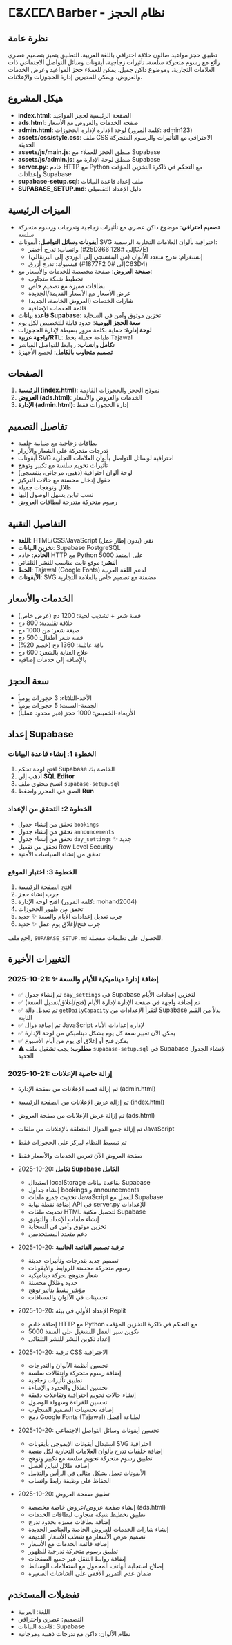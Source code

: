 # ⵎⵓⵃⵎⵎⴷ Barber - نظام الحجز

## نظرة عامة
تطبيق حجز مواعيد صالون حلاقة احترافي باللغة العربية. التطبيق يتميز بتصميم عصري رائع مع رسوم متحركة سلسة، تأثيرات زجاجية، أيقونات وسائل التواصل الاجتماعي ذات العلامات التجارية، وموضوع داكن جميل. يمكن للعملاء حجز المواعيد وعرض الخدمات والعروض، ويمكن للمديرين إدارة الحجوزات والإعلانات.

## هيكل المشروع
- **index.html**: الصفحة الرئيسية لحجز المواعيد
- **ads.html**: صفحة الخدمات والعروض مع الأسعار
- **admin.html**: لوحة الإدارة لإدارة الحجوزات (كلمة المرور: admin123)
- **assets/css/style.css**: ملف CSS الاحترافي مع التأثيرات والرسوم المتحركة الحديثة
- **assets/js/main.js**: منطق الحجز للعملاء مع Supabase
- **assets/js/admin.js**: منطق لوحة الإدارة مع Supabase
- **server.py**: خادم HTTP مع Python مع التحكم في ذاكرة التخزين المؤقت وإعدادات Supabase
- **supabase-setup.sql**: ملف إعداد قاعدة البيانات
- **SUPABASE_SETUP.md**: دليل الإعداد التفصيلي

## الميزات الرئيسية
- **تصميم احترافي**: موضوع داكن عصري مع تأثيرات زجاجية وتدرجات ورسوم متحركة سلسة
- **أيقونات وسائل التواصل**: أيقونات SVG احترافية بألوان العلامات التجارية الرسمية:
  - واتساب: تدرج أخضر (#25D366 إلى #128C7E)
  - إنستغرام: تدرج متعدد الألوان (من البنفسجي إلى الوردي إلى البرتقالي)
  - فيسبوك: تدرج أزرق (#1877F2 إلى #0C63D4)
- **صفحة العروض**: صفحة مخصصة للخدمات والأسعار مع:
  - تخطيط شبكة متجاوب
  - بطاقات مميزة مع تصميم خاص
  - عرض الأسعار مع الأسعار القديمة/الجديدة
  - شارات الخدمات (العروض الخاصة، الجديد)
  - قائمة الخدمات الإضافية
- **قاعدة بيانات Supabase**: تخزين موثوق وآمن في السحابة
- **سعة الحجز اليومية**: حدود قابلة للتخصيص لكل يوم
- **لوحة إدارة**: حماية بكلمة مرور بسيطة لإدارة الحجوزات
- **واجهة عربية/RTL**: طباعة جميلة بخط Tajawal
- **تكامل واتساب**: روابط للتواصل المباشر
- **تصميم متجاوب بالكامل**: لجميع الأجهزة

## الصفحات
1. **الرئيسية (index.html)**: نموذج الحجز والحجوزات القادمة
2. **العروض (ads.html)**: الخدمات والعروض والأسعار
3. **الإدارة (admin.html)**: إدارة الحجوزات فقط

## تفاصيل التصميم
- بطاقات زجاجية مع ضبابية خلفية
- تدرجات متحركة على الشعار والأزرار
- أيقونات SVG احترافية لوسائل التواصل بألوان العلامات التجارية
- تأثيرات تحويم سلسة مع تكبير وتوهج
- لوحة ألوان احترافية (ذهبي، مرجاني، بنفسجي)
- حقول إدخال محسنة مع حالات التركيز
- ظلال وتوهجات جميلة
- نسب تباين يسهل الوصول إليها
- رسوم متحركة متدرجة لبطاقات العروض

## التفاصيل التقنية
- **اللغة**: HTML/CSS/JavaScript نقي (بدون إطار عمل)
- **تخزين البيانات**: Supabase PostgreSQL
- **الخادم**: خادم HTTP مع Python على المنفذ 5000
- **النشر**: موقع ثابت مناسب للنشر التلقائي
- **الخط**: Tajawal (Google Fonts) لدعم اللغة العربية
- **الأيقونات**: SVG مضمنة مع تصميم خاص بالعلامة التجارية

## الخدمات والأسعار
- قصة شعر + تشذيب لحية: 1200 دج (عرض خاص)
- حلاقة تقليدية: 800 دج
- صبغة شعر: من 1000 دج
- قصة شعر أطفال: 500 دج
- باقة عائلية: 1360 دج (خصم 20%)
- علاج العناية بالشعر: 600 دج
- بالإضافة إلى خدمات إضافية

## سعة الحجز
- الأحد-الثلاثاء: 3 حجوزات يومياً
- الجمعة-السبت: 5 حجوزات يومياً
- الأربعاء-الخميس: 1000 حجز (غير محدود عملياً)

## إعداد Supabase

### الخطوة 1: إنشاء قاعدة البيانات
1. افتح لوحة تحكم Supabase الخاصة بك
2. اذهب إلى **SQL Editor**
3. انسخ محتوى ملف `supabase-setup.sql`
4. الصق في المحرر واضغط **Run**

### الخطوة 2: التحقق من الإعداد
- تحقق من إنشاء جدول `bookings`
- تحقق من إنشاء جدول `announcements`
- تحقق من إنشاء جدول `day_settings` ✨ جديد
- تحقق من تفعيل Row Level Security
- تحقق من إنشاء السياسات الأمنية

### الخطوة 3: اختبار الموقع
1. افتح الصفحة الرئيسية
2. جرب إنشاء حجز
3. افتح لوحة الإدارة (كلمة المرور: mohand2004)
4. تحقق من ظهور الحجوزات
5. جرب تعديل إعدادات الأيام والسعة ✨ جديد
6. جرب فتح/إغلاق يوم عمل ✨ جديد

راجع ملف `SUPABASE_SETUP.md` للحصول على تعليمات مفصلة.

## التغييرات الأخيرة

### 2025-10-21: **✨ إضافة إدارة ديناميكية للأيام والسعة**
  - ✅ تم إنشاء جدول `day_settings` في Supabase لتخزين إعدادات الأيام
  - ✅ تم إضافة واجهة في صفحة الإدارة لإدارة الأيام (فتح/إغلاق/تعديل السعة)
  - ✅ تم تعديل دالة `getDailyCapacity` لتقرأ الإعدادات من Supabase بدلاً من القيم الثابتة
  - ✅ تم إضافة دوال JavaScript لإدارة إعدادات الأيام
  - ✅ يمكن الآن تغيير سعة كل يوم بشكل ديناميكي من لوحة الإدارة
  - ✅ يمكن فتح أو إغلاق أي يوم من أيام الأسبوع
  - ⚠️ **مطلوب**: يجب تشغيل ملف `supabase-setup.sql` في Supabase لإنشاء الجدول الجديد

### 2025-10-21: **إزالة خاصية الإعلانات**
  - تم إزالة قسم الإعلانات من صفحة الإدارة (admin.html)
  - تم إزالة عرض الإعلانات من الصفحة الرئيسية (index.html)
  - تم إزالة عرض الإعلانات من صفحة العروض (ads.html)
  - تم إزالة جميع الدوال المتعلقة بالإعلانات من ملفات JavaScript
  - تم تبسيط النظام ليركز على الحجوزات فقط
  - صفحة العروض الآن تعرض الخدمات والأسعار فقط

- 2025-10-20: **تكامل Supabase الكامل**
  - استبدال localStorage بقاعدة بيانات Supabase
  - إنشاء جداول bookings و announcements
  - تحديث جميع ملفات JavaScript للعمل مع Supabase
  - إضافة نقطة نهاية API في server.py للإعدادات
  - تحديث ملفات HTML لتحميل مكتبة Supabase
  - إنشاء ملفات الإعداد والتوثيق
  - تخزين موثوق وآمن في السحابة
  - دعم متعدد المستخدمين

- 2025-10-20: **ترقية تصميم القائمة الجانبية**
  - تصميم جديد بتدرجات وتأثيرات حديثة
  - رسوم متحركة محسنة للروابط والأيقونات
  - شعار متوهج بحركة ديناميكية
  - حدود وظلال محسنة
  - مؤشر نشط بتأثير توهج
  - تحسينات في الألوان والمسافات

- 2025-10-20: الإعداد الأولي في بيئة Replit
  - إضافة خادم HTTP مع Python مع التحكم في ذاكرة التخزين المؤقت
  - تكوين سير العمل للتشغيل على المنفذ 5000
  - إعداد تكوين النشر للنشر التلقائي
  
- 2025-10-20: ترقية CSS الاحترافية
  - تحسين أنظمة الألوان والتدرجات
  - إضافة رسوم متحركة وانتقالات سلسة
  - تطبيق تأثيرات زجاجية
  - تحسين الظلال والحدود والإضاءة
  - إنشاء حالات تحويم احترافية وتفاعلات دقيقة
  - تحسين للقراءة وسهولة الوصول
  - إضافة تحسينات التصميم المتجاوب
  - دمج Google Fonts (Tajawal) لطباعة أفضل

- 2025-10-20: تحسين أيقونات وسائل التواصل الاجتماعي
  - استبدال أيقونات الإيموجي بأيقونات SVG احترافية
  - إضافة خلفيات تدرج بألوان العلامات التجارية لكل منصة
  - تطبيق رسوم متحركة تحويم سلسة مع تكبير وتوهج
  - إضافة ظلال لتباين أفضل
  - الأيقونات تعمل بشكل مثالي في الرأس والتذييل
  - الحفاظ على وظيفة رابط واتساب

- 2025-10-20: تطبيق صفحة العروض
  - إنشاء صفحة عروض/عروض خاصة مخصصة (ads.html)
  - تطبيق تخطيط شبكة متجاوب لبطاقات الخدمات
  - إضافة بطاقات مميزة بحدود تدرج
  - إنشاء شارات الخدمات للعروض الخاصة والعناصر الجديدة
  - تصميم عرض الأسعار مع شطب الأسعار القديمة
  - إضافة قائمة الخدمات مع الأسعار
  - تطبيق رسوم متحركة تدرجية للظهور
  - إضافة روابط التنقل عبر جميع الصفحات
  - إصلاح استجابة الهاتف المحمول مع استعلامات الوسائط
  - ضمان عدم التمرير الأفقي على الشاشات الصغيرة

## تفضيلات المستخدم
- اللغة: العربية
- التصميم: عصري واحترافي
- قاعدة البيانات: Supabase
- نظام الألوان: داكن مع تدرجات ذهبية ومرجانية
